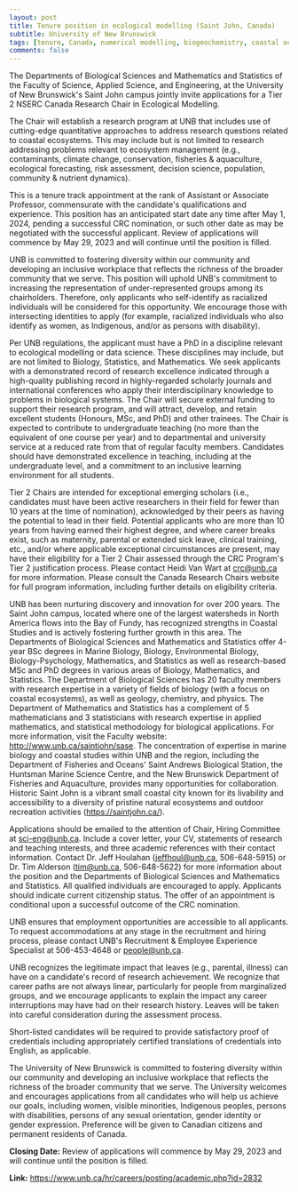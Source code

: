 ```yaml
---
layout: post
title: Tenure position in ecological modelling (Saint John, Canada)
subtitle: University of New Brunswick
tags: [tenure, Canada, numerical modelling, biogeochemistry, coastal ocean]
comments: false
---
```

The Departments of Biological Sciences and Mathematics and Statistics of the Faculty of Science, Applied Science, and Engineering, at the University of New Brunswick's Saint John campus jointly invite applications for a Tier 2 NSERC Canada Research Chair in Ecological Modelling.

The Chair will establish a research program at UNB that includes use of cutting-edge quantitative approaches to address research questions related to coastal ecosystems. This may include but is not limited to research addressing problems relevant to ecosystem management (e.g., contaminants, climate change, conservation, fisheries & aquaculture, ecological forecasting, risk assessment, decision science, population, community & nutrient dynamics).

This is a tenure track appointment at the rank of Assistant or Associate Professor, commensurate with the candidate's qualifications and experience. This position has an anticipated start date any time after May 1, 2024, pending a successful CRC nomination, or such other date as may be negotiated with the successful applicant. Review of applications will commence by May 29, 2023 and will continue until the position is filled.

UNB is committed to fostering diversity within our community and developing an inclusive workplace that reflects the richness of the broader community that we serve. This position will uphold UNB's commitment to increasing the representation of under-represented groups among its chairholders. Therefore, only applicants who self-identify as racialized individuals will be considered for this opportunity. We encourage those with intersecting identities to apply (for example, racialized individuals who also identify as women, as Indigenous, and/or as persons with disability).

Per UNB regulations, the applicant must have a PhD in a discipline relevant to ecological modelling or data science. These disciplines may include, but are not limited to Biology, Statistics, and Mathematics. We seek applicants with a demonstrated record of research excellence indicated through a high-quality publishing record in highly-regarded scholarly journals and international conferences who apply their interdisciplinary knowledge to problems in biological systems. The Chair will secure external funding to support their research program, and will attract, develop, and retain excellent students (Honours, MSc, and PhD) and other trainees. The Chair is expected to contribute to undergraduate teaching (no more than the equivalent of one course per year) and to departmental and university service at a reduced rate from that of regular faculty members. Candidates should have demonstrated excellence in teaching, including at the undergraduate level, and a commitment to an inclusive learning environment for all students.

Tier 2 Chairs are intended for exceptional emerging scholars (i.e., candidates must have been active researchers in their field for fewer than 10 years at the time of nomination), acknowledged by their peers as having the potential to lead in their field. Potential applicants who are more than 10 years from having earned their highest degree, and where career breaks exist, such as maternity, parental or extended sick leave, clinical training, etc., and/or where applicable exceptional circumstances are present, may have their eligibility for a Tier 2 Chair assessed through the CRC Program's Tier 2 justification process. Please contact Heidi Van Wart at crc@unb.ca for more information. Please consult the Canada Research Chairs website for full program information, including further details on eligibility criteria.

UNB has been nurturing discovery and innovation for over 200 years. The Saint John campus, located where one of the largest watersheds in North America flows into the Bay of Fundy, has recognized strengths in Coastal Studies and is actively fostering further growth in this area. The Departments of Biological Sciences and Mathematics and Statistics offer 4-year BSc degrees in Marine Biology, Biology, Environmental Biology, Biology-Psychology, Mathematics, and Statistics as well as research-based MSc and PhD degrees in various areas of Biology, Mathematics, and Statistics. The Department of Biological Sciences has 20 faculty members with research expertise in a variety of fields of biology (with a focus on coastal ecosystems), as well as geology, chemistry, and physics. The Department of Mathematics and Statistics has a complement of 5 mathematicians and 3 statisticians with research expertise in applied mathematics, and statistical methodology for biological applications. For more information, visit the Faculty website: http://www.unb.ca/saintjohn/sase. The concentration of expertise in marine biology and coastal studies within UNB and the region, including the Department of Fisheries and Oceans' Saint Andrews Biological Station, the Huntsman Marine Science Centre, and the New Brunswick Department of Fisheries and Aquaculture, provides many opportunities for collaboration. Historic Saint John is a vibrant small coastal city known for its livability and accessibility to a diversity of pristine natural ecosystems and outdoor recreation activities (https://saintjohn.ca/).

Applications should be emailed to the attention of Chair, Hiring Committee at sci-eng@unb.ca. Include a cover letter, your CV, statements of research and teaching interests, and three academic references with their contact information. Contact Dr. Jeff Houlahan (jeffhoul@unb.ca, 506-648-5915) or Dr. Tim Alderson (tim@unb.ca, 506-648-5622) for more information about the position and the Departments of Biological Sciences and Mathematics and Statistics. All qualified individuals are encouraged to apply. Applicants should indicate current citizenship status. The offer of an appointment is conditional upon a successful outcome of the CRC nomination.

UNB ensures that employment opportunities are accessible to all applicants. To request accommodations at any stage in the recruitment and hiring process, please contact UNB's Recruitment & Employee Experience Specialist at 506-453-4648 or people@unb.ca.

UNB recognizes the legitimate impact that leaves (e.g., parental, illness) can have on a candidate's record of research achievement. We recognize that career paths are not always linear, particularly for people from marginalized groups, and we encourage applicants to explain the impact any career interruptions may have had on their research history. Leaves will be taken into careful consideration during the assessment process.

Short-listed candidates will be required to provide satisfactory proof of credentials including appropriately certified translations of credentials into English, as applicable.

The University of New Brunswick is committed to fostering diversity within our community and developing an inclusive workplace that reflects the richness of the broader community that we serve. The University welcomes and encourages applications from all candidates who will help us achieve our goals, including women, visible minorities, Indigenous peoples, persons with disabilities, persons of any sexual orientation, gender identity or gender expression. Preference will be given to Canadian citizens and permanent residents of Canada.

**Closing Date:** Review of applications will commence by May 29, 2023 and will continue until the position is filled.

**Link:** https://www.unb.ca/hr/careers/posting/academic.php?id=2832
